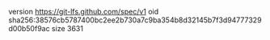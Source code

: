 version https://git-lfs.github.com/spec/v1
oid sha256:38576cb5787400bc2ee2b730a7c9ba354b8d32145b7f3d94777329d00b50f9ac
size 3631

